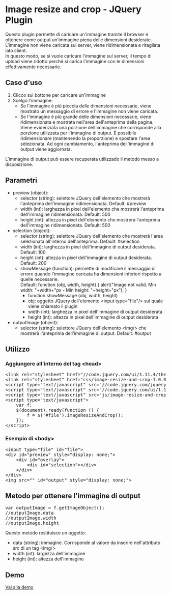 <h1>Image resize and crop - JQuery Plugin</h1>
<p>
    Questo plugin permette di caricare un'immagine tramite il browser e ottenere come output un'immagine piena delle dimensioni desiderate.<br/>
    L'immagine non viene caricata sul server, viene ridimensionata e ritagliata lato client.<br/>
    In questo modo, se si vuole caricare l'immagine sul server, il tempo di upload viene ridotto perch&eacute; si carica l'immagine con le dimensioni effettivamente necessarie.
</p>
<h2>Caso d'uso</h2>
<ol>
    <li>Clicco sul bottone per caricare un'immagine</li>
    <li>Scelgo l'immagine:
        <ul>
            <li>Se l'immagine &egrave; più piccola delle dimensioni necessarie, viene mostrato un messaggio di errore e l'immagine non viene caricata.</li>
            <li>Se l'immagine &egrave; pi&ugrave; grande delle dimensioni necessarie, viene ridimensionata e mostrata nell'area dell'anteprima della pagina. Viene evidenziata una porzione dell'immagine che corrisponde alla porzione utilizzata per l'immagine di output. &Egrave; possibile ridimensionare (mantenendo la proporzione) e spostare l'area selezionata. Ad ogni cambiamento, l'anteprima dell'immagine di output viene aggiornata.</li>
        </ul>
    </li>
</ol>
<p>L'immagine di output pu&ograve; essere recuperata utilizzado il metodo messo a disposizione.</p>
<h2>Parametri</h2>
<ul>
    <li>preview (object):
        <ul>
            <li>selector (string): selettore JQuery dell'elemento che mostrer&agrave; l'anteprima dell'immagine ridimensionata. Default: #preview</li>
            <li>width (int): larghezza in pixel dell'elemento che mostrer&agrave; l'anteprima dell'immagine ridimensionata. Default: 500</li>
            <li>height (int): altezza in pixel dell'elemento che mostrer&agrave; l'anteprima dell'immagine ridimensionata. Default: 500</li>
        </ul>
    </li>
    <li>selection (object):
        <ul>
            <li>selector (string): selettore JQuery dell'elemento che mostrer&agrave; l'area selezionata all'interno dell'anteprima. Default: #selection</li>
            <li>width (int): larghezza in pixel dell'immagine di output desiderata. Default: 100</li>
            <li>height (int): altezza in pixel dell'immagine di output desiderata. Default: 200</li>
            <li>showMessage (function): permette di modificare il messaggio di errore quando l'immagine caricata ha dimensioni inferiori rispetto a quelle necessarie.<br/>
                Default: function (obj, width, height) { alert("Image not valid. Min width: "+width+"px - Min height: "+height+"px"); }
                <ul>
                    <li>function showMessage (obj, width, height)</li>
                    <li>obj: oggetto JQuery dell'elemento &lt;input type=&quot;file&quot;/&gt; sul quale viene chiamato il plugin</li>
                    <li>width (int): larghezza in pixel dell'immagine di output desiderata</li>
                    <li>height (int): altezza in pixel dell'immagine di output desiderata</li>
                </ul>
            </li>
        </ul>
    </li>
    <li>outputImage (object):
        <ul>
            <li>selector (string): selettore JQuery dell'elemento &lt;img/&gt; che mostrer&agrave; l'anteprima dell'immagine di output. Default: #output</li>
        </ul>
    </li>
</ul>
<h2>Utilizzo</h2>
<h3>Aggiungere all'interno del tag &lt;head&gt;</h3>
<pre>
&#x3C;link rel=&#x22;stylesheet&#x22; href=&#x22;//code.jquery.com/ui/1.11.4/themes/smoothness/jquery-ui.css&#x22;/&#x3E;
&#x3C;link rel=&#x22;stylesheet&#x22; href=&#x22;css/image-resize-and-crop-1.0.0.jquery.plugin.css&#x22;/&#x3E;
&#x3C;script type=&#x22;text/javascript&#x22; src=&#x22;//code.jquery.com/jquery-1.11.2.min.js&#x22;&#x3E;&#x3C;/script&#x3E;
&#x3C;script type=&#x22;text/javascript&#x22; src=&#x22;//code.jquery.com/ui/1.11.4/jquery-ui.min.js&#x22;&#x3E;&#x3C;/script&#x3E;
&#x3C;script type=&#x22;text/javascript&#x22; src=&#x22;js/image-resize-and-crop-1.0.0.jquery.plugin.js&#x22;&#x3E;&#x3C;/script&#x3E;
&#x3C;script type=&#x22;text/javascript&#x22;&#x3E;
    var f;
    $(document).ready(function () {
        f = $(&#x27;#file&#x27;).imageResizeAndCrop();
    });
&#x3C;/script&#x3E;
</pre>
<h3>Esempio di &lt;body&gt;</h3>
<pre>
&#x3C;input type=&#x22;file&#x22; id=&#x22;file&#x22;&#x3E;
&#x3C;div id=&#x22;preview&#x22; style=&#x22;display: none;&#x22;&#x3E;
    &#x3C;div id=&#x22;overlay&#x22;&#x3E;
        &#x3C;div id=&#x22;selection&#x22;&#x3E;&#x3C;/div&#x3E;
    &#x3C;/div&#x3E;
&#x3C;/div&#x3E;
&#x3C;img src=&#x22;&#x22; id=&#x22;output&#x22; style=&#x22;display: none;&#x22;&#x3E;
</pre>
<h2>Metodo per ottenere l'immagine di output</h2>
<pre>
var outputImage = f.getImageObject();
//outputImage.data
//outputImage.width
//outputImage.height
</pre>
<p>Questo metodo restituisce un oggetto:</p>
<ul>
    <li>data (string): immagine. Corrisponde al valore da inserire nell'attributo src di un tag &lt;img/&gt;</li>
    <li>width (int): largezza dell'immagine</li>
    <li>height (int): altezza dell'immagine</li>
</ul>
<h2>Demo</h2>
<p>
    <a href="http://jaleko.altervista.org/github/demo/image-resize-and-crop/" target="_blank">Vai alla demo</a>
</p>